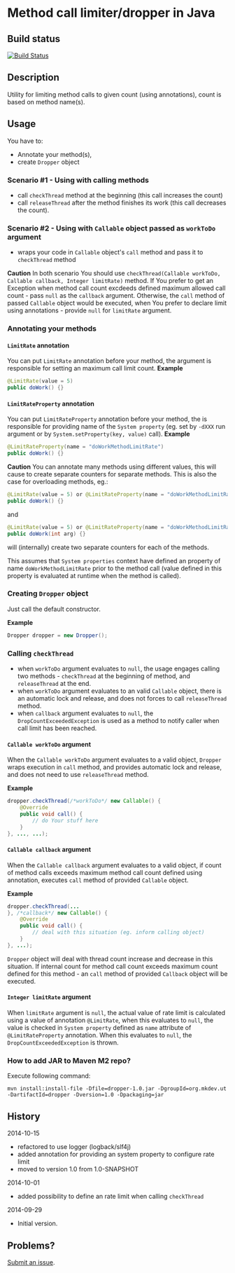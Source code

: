 Method call limiter/dropper in Java 
==================================

## Build status
[![Build Status](https://buildhive.cloudbees.com/job/michalkolodziejski/job/java-dropper/badge/icon)](https://buildhive.cloudbees.com/job/michalkolodziejski/job/java-dropper/)
             
## Description
Utility for limiting method calls to given count (using annotations), count is based on method name(s).

## Usage
You have to:
- Annotate your method(s),
- create `Dropper` object 

### Scenario #1 - Using with calling methods
- call `checkThread` method at the beginning (this call increases the count)
- call `releaseThread` after the method finishes its work (this call decreases the count).

### Scenario #2 - Using with `Callable` object passed as `workToDo` argument
- wraps your code in `Callable` object's `call` method and pass it to `checkThread` method

**Caution**
In both scenario You should use `checkThread(Callable workToDo, Callable callback, Integer limitRate)` method. If You prefer to get an Exception when method call count excdeeds defined maximum allowed call count - pass `null` as the `callback` argument. Otherwise, the `call` method of passed `Callable` object would be executed, when You prefer to declare limit using annotations - provide `null` for `limitRate` argument.

### Annotating your methods

#### `LimitRate` annotation
You can put `LimitRate` annotation before your method, the argument is responsible for setting an maximum call limit count.
**Example**
```Java
@LimitRate(value = 5)
public doWork() {}
```

#### `LimitRateProperty` annotation
You can put `LimitRateProperty` annotation before your method, the is responsible for providing name of the `System property` (eg. set by `-dXXX` run argument or by `System.setProperty(key, value)` call).
**Example**
```Java
@LimitRateProperty(name = "doWorkMethodLimitRate")
public doWork() {}
```

**Caution**
You can annotate many methods using different values, this will cause to create separate counters for separate methods. This is also the case for overloading methods, eg.:
```Java
@LimitRate(value = 5) or @LimitRateProperty(name = "doWorkMethodLimitRate")
public doWork() {}
```

and

```Java
@LimitRate(value = 5) or @LimitRateProperty(name = "doWorkMethodLimitRate")
public doWork(int arg) {}
```

will (internally) create two separate counters for each of the methods.

This assumes that `System properties` context have defined an property of name `doWorkMethodLimitRate` prior to the method call (value defined in this property is evaluated at runtime when the method is called).

### Creating `Dropper` object 
Just call the default constructor.

**Example**
```Java
Dropper dropper = new Dropper();
```

### Calling `checkThread`

- when `workToDo` argument evaluates to `null`, the usage engages calling two methods - `checkThread` at the beginning of method, and `releaseThread` at the end.
- when `workToDo` argument evaluates to an valid `Callable` object, there is an automatic lock and release, and does not forces to call `releaseThread` method.
- when `callback` argument evaluates to `null`, the `DropCountExceededException` is used as a method to notify caller when call limit has been reached.

#### `Callable workToDo` argument
When the `Callable workToDo` argument evaluates to a valid object, `Dropper` wraps execution in `call` method, and provides automatic lock and release, and does not need to use `releaseThread` method.

**Example**
```Java
dropper.checkThread(/*workToDo*/ new Callable() {
    @Override
    public void call() {
        // do Your stuff here
    }
}, ..., ...);
```

#### `Callable callback` argument
When the `Callable callback` argument evaluates to a valid object, if count of method calls exceeds maximum method call count defined using annotation, executes `call` method of provided `Callable` object.

**Example**
```Java
dropper.checkThread(...
}, /*callback*/ new Callable() {
    @Override
    public void call() {
        // deal with this situation (eg. inform calling object)
    }
}, ...);
```

`Dropper` object will deal with thread count increase and decrease in this situation. If internal count for method call count exceeds maximum count defined for this method - an `call` method of provided `Callback` object will be executed.

#### `Integer limitRate` argument
When `limitRate` argument is `null`, the actual value of rate limit is calculated using a value of annotation `@LimitRate`, when this evaluates to `null`, the value is checked in `System property` defined as `name` attribute of `@LimitRateProperty` annotation. When this evaluates to `null`, the `DropCountExceededException` is thrown.

### How to add JAR to Maven M2 repo?
Execute following command:

```
mvn install:install-file -Dfile=dropper-1.0.jar -DgroupId=org.mkdev.ut -DartifactId=dropper -Dversion=1.0 -Dpackaging=jar
```

## History

2014-10-15
* refactored to use logger (logback/slf4j)
* added annotation for providing an system property to configure rate limit
* moved to version 1.0 from 1.0-SNAPSHOT

2014-10-01
* added possibility to define an rate limit when calling `checkThread`

2014-09-29
* Initial version.

## Problems?

[Submit an issue](https://github.com/michalkolodziejski/java-dropper/issues).
